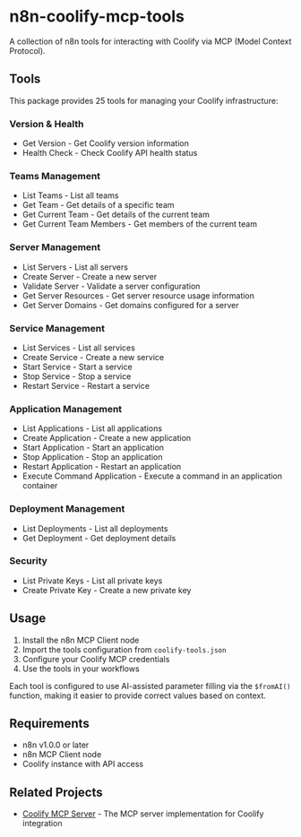 # n8n-coolify-mcp-tools

A collection of n8n tools for interacting with Coolify via MCP (Model Context Protocol).

## Tools

This package provides 25 tools for managing your Coolify infrastructure:

### Version & Health
- Get Version - Get Coolify version information
- Health Check - Check Coolify API health status

### Teams Management
- List Teams - List all teams
- Get Team - Get details of a specific team
- Get Current Team - Get details of the current team
- Get Current Team Members - Get members of the current team

### Server Management
- List Servers - List all servers
- Create Server - Create a new server
- Validate Server - Validate a server configuration
- Get Server Resources - Get server resource usage information
- Get Server Domains - Get domains configured for a server

### Service Management
- List Services - List all services
- Create Service - Create a new service
- Start Service - Start a service
- Stop Service - Stop a service
- Restart Service - Restart a service

### Application Management
- List Applications - List all applications
- Create Application - Create a new application
- Start Application - Start an application
- Stop Application - Stop an application
- Restart Application - Restart an application
- Execute Command Application - Execute a command in an application container

### Deployment Management
- List Deployments - List all deployments
- Get Deployment - Get deployment details

### Security
- List Private Keys - List all private keys
- Create Private Key - Create a new private key

## Usage

1. Install the n8n MCP Client node
2. Import the tools configuration from `coolify-tools.json`
3. Configure your Coolify MCP credentials
4. Use the tools in your workflows

Each tool is configured to use AI-assisted parameter filling via the `$fromAI()` function, making it easier to provide correct values based on context.

## Requirements

- n8n v1.0.0 or later
- n8n MCP Client node
- Coolify instance with API access

## Related Projects

- [Coolify MCP Server](https://github.com/wrediam/coolify-mcp-server) - The MCP server implementation for Coolify integration
